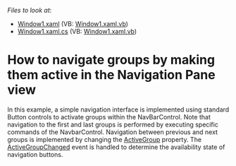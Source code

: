 <!-- default file list -->
*Files to look at*:

* [Window1.xaml](./CS/ActiveGroupNavigation/Window1.xaml) (VB: [Window1.xaml.vb](./VB/ActiveGroupNavigation/Window1.xaml.vb))
* [Window1.xaml.cs](./CS/ActiveGroupNavigation/Window1.xaml.cs) (VB: [Window1.xaml.vb](./VB/ActiveGroupNavigation/Window1.xaml.vb))
<!-- default file list end -->
# How to navigate groups by making them active in the Navigation Pane view


<p>In this example, a simple navigation interface is implemented using standard Button controls to activate groups within the NavBarControl. Note that navigation to the first and last groups is performed by executing specific commands of the NavbarControl. Navigation between previous and next groups is implemented by changing the <a href="http://documentation.devexpress.com/#WPF/DevExpressWpfNavBarNavBarControl_ActiveGrouptopic">ActiveGroup</a> property. The <a href="http://documentation.devexpress.com/#WPF/DevExpressWpfNavBarNavBarControl_ActiveGroupChangedtopic">ActiveGroupChanged</a> event is handled to determine the availability state of navigation buttons.</p>

<br/>


